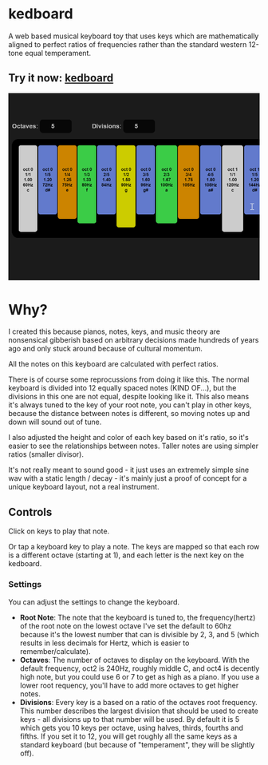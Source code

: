 # kedboard

A web based musical keyboard toy that uses keys which are mathematically aligned to perfect ratios of frequencies rather than the standard western 12-tone equal temperament. 

## Try it now: [kedboard](https://skeddles.github.io/kedboard/)

![example image](./image.png)

# Why?

I created this because pianos, notes, keys, and music theory are nonsensical gibberish based on arbitrary decisions made hundreds of years ago and only stuck around because of cultural momentum.

All the notes on this keyboard are calculated with perfect ratios.

There is of course some reprocussions from doing it like this. The normal keyboard is divided into 12 equally spaced notes (KIND OF...), but the divisions in this one are not equal, despite looking like it. This also means it's always tuned to the key of your root note, you can't play in other keys, because the distance between notes is different, so moving notes up and down will sound out of tune.

I also adjusted the height and color of each key based on it's ratio, so it's easier to see the relationships between notes. Taller notes are using simpler ratios (smaller divisor).

It's not really meant to sound good - it just uses an extremely simple sine wav with a static length / decay - it's mainly just a proof of concept for a unique keyboard layout, not a real instrument.

## Controls 

Click on keys to play that note.

Or tap a keyboard key to play a note. The keys are mapped so that each row is a different octave (starting at 1), and each letter is the next key on the kedboard.

### Settings

You can adjust the settings to change the keyboard. 
- **Root Note**: The note that the keyboard is tuned to, the frequency(hertz) of the root note on the lowest octave I've set the default to 60hz because it's the lowest number that can is divisible by 2, 3, and 5 (which results in less decimals for Hertz, which is easier to remember/calculate).
- **Octaves**: The number of octaves to display on the keyboard. With the default frequency, oct2 is 240Hz, roughly middle C, and oct4 is decently high note, but you could use 6 or 7 to get as high as a piano. If you use a lower root requency, you'll have to add more octaves to get higher notes.
- **Divisions**: Every key is a based on a ratio of the octaves root frequency. This number describes the largest division that should be used to create keys - all divisions up to that number will be used. By default it is 5 which gets you 10 keys per octave, using halves, thirds, fourths and fifths. If you set it to 12, you will get roughly all the same keys as a standard keyboard (but because of "temperament", they will be slightly off).
